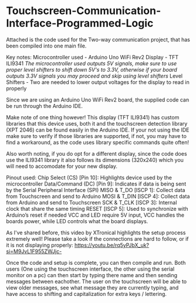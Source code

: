 # Touchscreen-Communication-Interface-Programmed-Logic
Attached is the code used for the Two-way communication project, that has been compiled into one main file.

Key notes:
Microcontroller used - Arduino Uno WiFi Rev2
Display - TFT ILI9341
*The microcontroller used outputs 5V signals, make sure to use proper level shifters to shift down 5V's to 3.3V, otherwise if your board outputs 3.3V signals you may proceed and skip using level shifters*
Level Shifters - Two are needed to lower output voltages for the display to read in properly

Since we are using an Arduino Uno WiFi Rev2 board, the supplied code can be run through the Arduino IDE.

Make note of one thing however! This display (TFT ILI9341) has custom libraries that this device uses, both it and the touchscreen detection library (XPT 2046) can be found easily in the Arduino IDE. If your not using the IDE make sure to verify if those libraries are supported, if not, you may have to find a workaround, as the code uses library specific commands quite often!

Also worth noting, if you do opt for a different display, since the code does use the ILI9341 library it also follows its dimensions (320x240) which you will need to accomodate for your new display.

Pinout used:
Chip Select (CS) [Pin 10]: Highlights device used by the microcontroller
Data/Command (DC) [Pin 9]: Indicates if data is being sent by the Serial Peripheral Interface (SPI)
MISO & T_DO [ISCP 1]: Collect data from Touchscreen and send to Arduino
MOSI & T_DIN [ISCP 4]: Collect data from Arduino and send to Touchscreen
SCK & T_CLK [ISCP 3]: Internal clock that share the same timing 
RESET [ISCP 5]: Used to synchronize with Arduino’s reset if needed
VCC and LED require 5V input, VCC handles the boards power, while LED controls what the board displays.

As I've shared before, this video by XTronical highlights the setup process extremely well! Please take a look if the connections are hard to follow, or if it is not displaying properly: https://youtu.be/rq5yPJbX_uk?si=M9JvL1F955ZWJjc-

Once the code and setup is complete, you can then compile and run. Both users (One using the touchscreen interface, the other using the serial monitor on a pc) can then start by typing there name and then sending messages between eachother. The user on the touchscreen will be able to view older messages, see what message they are currently typing, and have access to shifting and capitalization for extra keys / lettering. 
